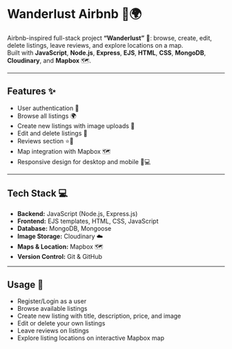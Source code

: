 # Wanderlust Airbnb 🏡🌍

Airbnb-inspired full-stack project **“Wanderlust”** 🏡: browse, create, edit, delete listings, leave reviews, and explore locations on a map.  
Built with **JavaScript**, **Node.js**, **Express**, **EJS**, **HTML**, **CSS**, **MongoDB**, **Cloudinary**, and **Mapbox** 🗺️.  

---

## Features ✨
- User authentication 🔑  
- Browse all listings 🌍  
- Create new listings with image uploads 📸  
- Edit and delete listings 📝  
- Reviews section ⭐💬  
- Map integration with Mapbox 🗺️  
- Responsive design for desktop and mobile 📱💻  

---

## Tech Stack 💻
- **Backend:** JavaScript (Node.js, Express.js)  
- **Frontend:** EJS templates, HTML, CSS, JavaScript  
- **Database:** MongoDB, Mongoose  
- **Image Storage:** Cloudinary ☁️  
- **Maps & Location:** Mapbox 🗺️  
- **Version Control:** Git & GitHub  

---

## Usage 🚀
- Register/Login as a user  
- Browse available listings  
- Create new listing with title, description, price, and image  
- Edit or delete your own listings  
- Leave reviews on listings  
- Explore listing locations on interactive Mapbox map  


